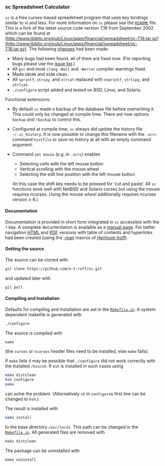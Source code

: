 ### sc Spreadsheet Calculator

`sc` is a free curses-based spreadsheet program that uses key bindings similar to vi and less.
For more information on `sc` please see the
[`README`](https://github.com/n-t-roff/sc/blob/master/README)
file.
This is a fork of the latest source code version 7.16 from September 2002
which can be found at
[http://www.ibiblio.org/pub/Linux/apps/financial/spreadsheet/sc-7.16.tar.gz](http://www.ibiblio.org/pub/Linux/apps/financial/spreadsheet/sc-7.16.tar.gz).
The following
[changes](https://github.com/n-t-roff/sc/blob/master/CHANGES-git)
had been made:

* Many bugs had been found, all of them are fixed now.
  (For reporting bugs please use the
  [issue list](https://github.com/n-t-roff/sc/issues).)
* All `gcc` and most `clang` `-Wall` and `-Werror` compiler warnings fixed.
* Made `UBSAN` and `ASAN` clean.
* All `sprintf`, `strcpy`, and `strcat` replaced
  with `snprintf`, `strlcpy`, and `strlcat`.
* `./configure` script added and tested on BSD,
  Linux, and Solaris.

Functional extensions:

* By default `sc` made a backup of the database file
  before overwriting it.
  This could only be changed at compile time.
  There are now options `backup` and `!backup` to control this.
* Configured at compile time, `sc` always did update the history
  file `~/.sc_history`.
  It is now possible to change this filename with the `.scrc`
  command `histfile` or save no history at all with an empty
  command argument.
* Command `set mouse` (e.g. in `.scrc`) enables

  * Selecting cells with the left mouse button
  * Vertical scrolling with the mouse wheel
  * Selecting the edit line position with the left mouse button

  (In this case the shift key needs to be pressed for
  &lsquo;cut and paste&rsquo;.
  All `sc` functions work well with NetBSD and Solaris curses
  but using the mouse requires ncurses.
  Using the mouse _wheel_ additionally requires
  ncurses version &ge; 6.)

#### Documentation

Documentation is provided in short form integrated in `sc`
accessible with the `?` key.
A complete documentation is available as a
[manual page](https://github.com/n-t-roff/sc/blob/master/sc.doc).
For better navigation
[HTML](http://n-t-roff.github.io/sc.1.html)
and
[PDF](http://n-t-roff.github.io/sc.1.pdf)
versions with table of contents and hyperlinks had been
created (using the
[-man](http://n-t-roff.github.io/heirloom/doctools/man.7.html)
macros of
[Heirloom troff](http://n-t-roff.github.io/heirloom/doctools.html)).

#### Getting the source

The source can be cloned with
```sh
git clone https://github.com/n-t-roff/sc.git
```
and updated later with
```sh
git pull
```
#### Compiling and Installation

Defaults for compiling and installation are set in the
[`Makefile.in`](https://github.com/n-t-roff/sc/blob/master/Makefile.in).
A system dependent makefile is generated with
```sh
./configure
```
The source is compiled with
```sh
make
```
(the `curses` or `ncurses` header files need to be installed,
else `make` fails).

If `make` fails it may be possible that `./configure` did not work
correctly with the installed `/bin/sh`.
If `ksh` is installed in such cases using
```sh
make distclean
ksh configure
make
```
can solve the problem.
(Alternatively `sh` in `configure`s first line can be changed to `ksh`.)

The result is installed with
```sh
make install
```
to the base directory `/usr/local`.
This path can be changed in the
[`Makefile.in`](https://github.com/n-t-roff/sc/blob/master/Makefile.in).
All generated files are removed with
```sh
make distclean
```
The package can be uninstalled with
```sh
make uninstall
```
